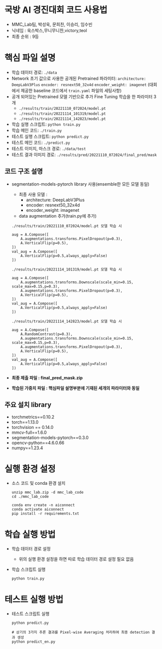 # 국방 AI 경진대회 코드 사용법
- MMC_Lab팀, 박성욱, 문희찬, 이승리, 임수빈
- 닉네임 : 욱스박스,무니무니찬,victory,teol
- 최종 순위 : 9등

# 핵심 파일 설명
  - 학습 데이터 경로: `./data`
  - Network 초기 값으로 사용한 공개된 Pretrained 파라미터: `architecture: DeepLabV3Plus`
`encoder: resnext50_32x4d`
`encoder_weight: imagenet` (대회에서 제공한 baseline 코드에서 `train.yaml` 파일의 세팅사항)
  - 공개 되어있는 Pretrained 모델 기반으로 추가 Fine Tuning 학습을 한 파라미터 3개
    - `./results/train/20221110_072024/model.pt`
    - `./results/train/20221114_101319/model.pt`
    - `./results/train/20221114_142823/model.pt`
  - 학습 실행 스크립트: `python train.py`
  - 학습 메인 코드: `./train.py`
  - 테스트 실행 스크립트: `python predict.py`
  - 테스트 메인 코드: `./predict.py`
  - 테스트 이미지, 마스크 경로: `./data/test`
  - 테스트 결과 이미지 경로: `./results/pred/20221110_072024/final_pred/mask`

## 코드 구조 설명
- segmentation-models-pytorch library 사용(ensemble한 모든 모델 동일)
    - 최종 사용 모델 :
        - architecture: DeepLabV3Plus
        - encoder: resnext50_32x4d
        - encoder_weight: imagenet
    - data augmentation 추가(train.py에 추가)
    ```
    ./results/train/20221110_072024/model.pt 모델 학습 시 
  
    aug = A.Compose([
        A.augmentations.transforms.PixelDropout(p=0.3),
        A.VerticalFlip(p=0.5),
    ])
    val_aug = A.Compose([
        A.VerticalFlip(p=0.5,always_apply=False)
    ])
    ```
    ```
    ./results/train/20221114_101319/model.pt 모델 학습 시 
  
    aug = A.Compose([
        A.augmentations.transforms.Downscale(scale_min=0.15, scale_max=0.15,p=0.3),
        A.augmentations.transforms.PixelDropout(p=0.3),
        A.VerticalFlip(p=0.5),
    ])
    val_aug = A.Compose([
        A.VerticalFlip(p=0.5,always_apply=False)
    ])
    ```
    ```
    ./results/train/20221114_142823/model.pt 모델 학습 시 
  
    aug = A.Compose([
        A.RandomContrast(p=0.3),
        A.augmentations.transforms.Downscale(scale_min=0.15, scale_max=0.15,p=0.3),
        A.augmentations.transforms.PixelDropout(p=0.3),
        A.VerticalFlip(p=0.5),
    ])
    val_aug = A.Compose([
        A.VerticalFlip(p=0.5,always_apply=False)
    ])
    ```
  
- **최종 제출 파일 : final_pred_mask.zip**
- **학습된 가중치 파일 : 핵심파일 설명부분에 기재된 세개의 파라미터와 동일**

## 주요 설치 library
- torchmetrics==0.10.2
- torch==1.13.0
- torchvision == 0.14.0
- mmcv-full==1.6.0
- segmentation-models-pytorch==0.3.0
- opencv-python==4.6.0.66
- numpy==1.23.4

# 실행 환경 설정

  - 소스 코드 및 conda 환경 설치
    ```
    unzip mmc_lab.zip -d mmc_lab_code
    cd ./mmc_lab_code

    conda env create -n aiconnect
    conda activate aiconnect
    pip install -r requirements.txt
    ```
    
# 학습 실행 방법

  - 학습 데이터 경로 설정
    - 위의 실행 환경 설정을 하면 따로 학습 데이터 경로 설정 필요 없음

  - 학습 스크립트 실행
    ```
    python train.py
    ```


# 테스트 실행 방법

  - 테스트 스크립트 실행
    ```
    python predict.py
    
    # 상기의 3가지 추론 결과를 Pixel-wise Averaging 처리하여 최종 detection 결과 생성
    python predict_en.py
    ```
